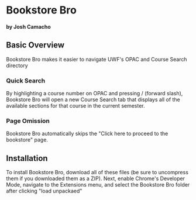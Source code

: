 # Bookstore Bro
#### by Josh Camacho

## Basic Overview
Bookstore Bro makes it easier to navigate UWF's OPAC and Course Search directory

### Quick Search
By highlighting a course number on OPAC and pressing / (forward slash), Bookstore Bro will open a new Course Search tab that displays all of the available sections for that course in the current semester.

### Page Omission
Bookstore Bro automatically skips the "Click here to proceed to the bookstore" page.

## Installation
To install Bookstore Bro, download all of these files (be sure to uncompress them if you downloaded them as a ZIP). Next, enable Chrome's Developer Mode, navigate to the Extensions menu, and select the Bookstore Bro folder after clicking "load unpackaed"
